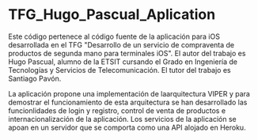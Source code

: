 # TFG_Hugo_Pascual_Aplication

Este código pertenece al código fuente de la aplicación para iOS desarrollada en el TFG "Desarrollo de un servicio de compraventa de productos de segunda mano
para terminales iOS". El autor del trabajo es Hugo Pascual, alumno de la ETSIT cursando el Grado en Ingeniería de Tecnologías y Servicios de Telecomunicación. 
El tutor del trabajo es Santiago Pavón.

La aplicación propone una implementación de laarquitectura VIPER y para demostrar el funcionamiento de esta arquitectura se han desarrollado las funcionlidades 
de login y registro, control de venta de productos e internacionalización de la aplicación. Los servicios de la aplicación se apoan en un servidor que se comporta
como una API alojado en Heroku.
